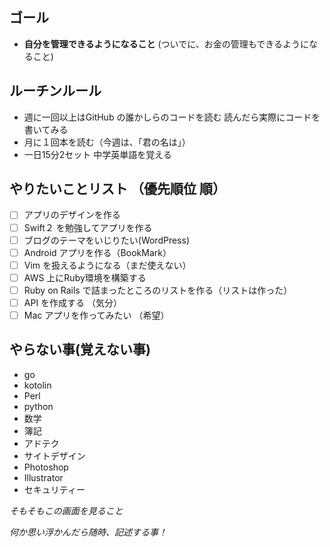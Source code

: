 
## ゴール
 - **自分を管理できるようになること** (ついでに、お金の管理もできるようになること)

## ルーチンルール
 - 週に一回以上はGitHub の誰かしらのコードを読む 読んだら実際にコードを書いてみる
 - 月に１回本を読む（今週は、「君の名は」）
 - 一日15分2セット 中学英単語を覚える

## やりたいことリスト （優先順位 順）
 - [ ] アプリのデザインを作る
 - [ ] Swift２ を勉強してアプリを作る
 - [ ] ブログのテーマをいじりたい(WordPress)
 - [ ] Android アプリを作る（BookMark） 
 - [ ] Vim を扱えるようになる（まだ使えない）
 - [ ] AWS 上にRuby環境を構築する
 - [ ] Ruby on Rails で詰まったところのリストを作る（リストは作った）
 - [ ] API を作成する （気分）
 - [ ] Mac アプリを作ってみたい （希望）

## やらない事(覚えない事)
 - go
 - kotolin
 - Perl
 - python
 - 数学
 - 簿記
 - アドテク
 - サイトデザイン
 - Photoshop
 - Illustrator
 - セキュリティー

*そもそもこの画面を見ること*

*何か思い浮かんだら随時、記述する事！* 
